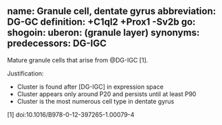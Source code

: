name: Granule cell, dentate gyrus
abbreviation: DG-GC
definition: +C1ql2 +Prox1 -Sv2b
go:
shogoin: 
uberon: (granule layer)
synonyms:
predecessors: DG-IGC
---

Mature granule cells that arise from @DG-IGC [1].

Justification:

* Cluster is found after [DG-IGC] in expression space
* Cluster appears only around P20 and persists until at least P90
* Cluster is the most numerous cell type in dentate gyrus

[1] doi:10.1016/B978-0-12-397265-1.00079-4 